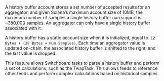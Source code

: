 A history buffer account stores a set number of accepted results for an
aggregator, and given Solana’s maximum account size of 10MB, the maximum number
of samples a single history buffer can support is ~350,000 samples. An
aggregator can only have a single history buffer associated with it.

A history buffer has a static account size when it is initialized, equal to:
`12 Bytes + (28 Bytes × Num Samples)`. Each time an aggregator value is updated
on-chain, the associated history buffer is shifted to the right, and the last
value is dropped.

This feature allows Switchboard tasks to parse a history buffer and perform a
set of calculations, such as the TwapTask. This allows feeds to reference other
feeds and perform complex calculations based on historical samples.
